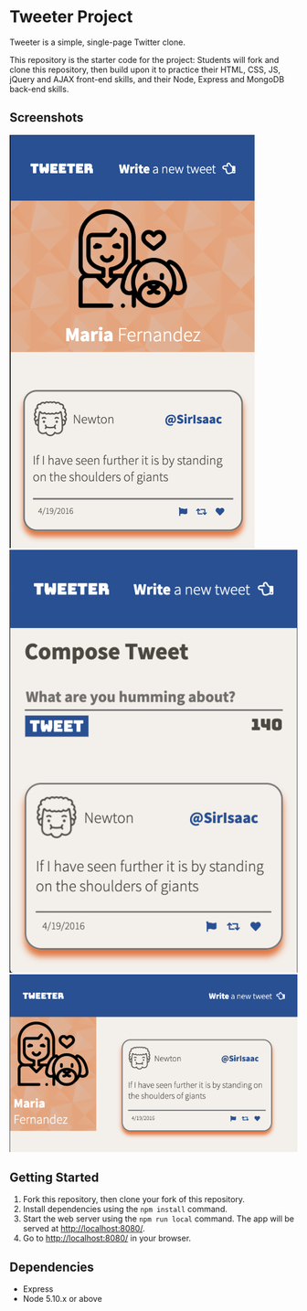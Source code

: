 # Tweeter Project

Tweeter is a simple, single-page Twitter clone.

This repository is the starter code for the project: Students will fork and clone this repository, then build upon it to practice their HTML, CSS, JS, jQuery and AJAX front-end skills, and their Node, Express and MongoDB back-end skills.

## Screenshots

!["Screenshot of hover-on-tweet and avatar profile - responsive design"](https://github.com/mariahfernnn/tweeter/blob/master/docs/responsive-hover-on-tweet-profile.png?raw=true)
!["Screenshot of hover-on-tweet and compose box"](https://github.com/mariahfernnn/tweeter/blob/master/docs/hover-on-tweet-compose.png?raw=true)
!["Screenshot of hover-on-tweet and avatar profile"](https://github.com/mariahfernnn/tweeter/blob/master/docs/profile-left-of-tweet.png?raw=true)
## Getting Started

1. Fork this repository, then clone your fork of this repository.
2. Install dependencies using the `npm install` command.
3. Start the web server using the `npm run local` command. The app will be served at <http://localhost:8080/>.
4. Go to <http://localhost:8080/> in your browser.

## Dependencies

- Express
- Node 5.10.x or above

